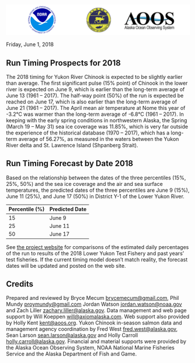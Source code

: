 
![](images/combined.png)

Friday, June 1, 2018

## Run Timing Prospects for 2018

The 2018 timing for Yukon River Chinook is expected to be slightly
earlier than average. The first significant pulse (15% point) of Chinook
in the lower river is expected on June 9, which is earlier than the
long-term average of June 13 (1961 – 2017). The half-way point (50%) of
the run is expected be reached on June 17, which is also earlier than
the long-term average of June 21 (1961 – 2017). The April mean air
temperature at Nome this year of -3.2°C was warmer than the long-term
average of -6.8°C (1961 – 2017). In keeping with the early spring
conditions in northwestern Alaska, the Spring (March 19 – May 31) sea
ice coverage was 11.85%, which is very far outside the experience of the
historical database (1970 – 2017), which has a long-term average of
56.27%, as measured in the waters between the Yukon River delta and
St. Lawrence Island (Shpanberg Strait).

## Run Timing Forecast by Date 2018

Based on the relationship between the dates of the three percentiles
(15%, 25%, 50%) and the sea ice coverage and the air and sea surface
temperatures, the predicted dates of the three percentiles are June 9
(15%), June 11 (25%), and June 17 (50%) in District Y-1 of the Lower
Yukon River.

| Percentile (%) | Predicted Date |
| -------------- | -------------- |
| 15             | June 9         |
| 25             | June 11        |
| 50             | June 17        |

See [the project
website](http://www.aoos.org/2018-run-timing-outlook-and-forecast-summary-chinook-salmon-yukon-river-delta/)
for comparisons of the estimated daily percentages of the run to results
of the 2018 Lower Yukon Test Fishery and past years’ test fisheries. If
the current timing model doesn’t match reality, the forecast dates will
be updated and posted on the web site.

## Credits

Prepared and reviewed by Bryce Mecum <brycemecum@gmail.com>, Phil Mundy
<proymundy@gmail.com> Jordan Watson <jordan.watson@noaa.gov> and Zach
Liller <zachary.liller@alaska.gov>. Data management and web page support
by Will Koeppen <will@axiomalaska.com>. Web support also provided by
Holly Kent [kent@aoos.org](mailto:%20kent@aoos.org). Yukon Chinook
in-season salmon data and management agency coordination by Fred West
<fred.west@alaska.gov>, Sean Larson <sean.larson@alaska.gov> and Holly
Carroll <holly.carroll@alaska.gov>. Financial and material supports were
provided by the Alaska Ocean Observing System, NOAA National Marine
Fisheries Service and the Alaska Department of Fish and Game.
